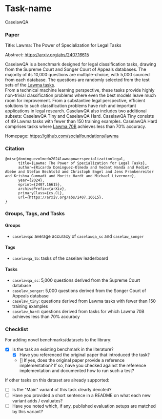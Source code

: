 # Task-name

CaselawQA

### Paper

Title: Lawma: The Power of Specialization for Legal Tasks

Abstract: https://arxiv.org/abs/2407.16615

CaselawQA is a benchmark designed for legal classification tasks, drawing from the Supreme Court and Songer Court of Appeals databases.
The majority of its 10,000 questions are multiple-choice, with 5,000 sourced from each database. 
The questions are randomly selected from the test sets of the [Lawma tasks](https://huggingface.co/datasets/ricdomolm/lawma-tasks).\
From a technical machine learning perspective, these tasks provide highly non-trivial classification problems where even the best models leave much room for improvement. 
From a substantive legal perspective, efficient solutions to such classification problems have rich and important applications in legal research.
CaselawQA also includes two additional subsets: CaselawQA Tiny and CaselawQA Hard. 
CaselawQA Tiny consists of 49 Lawma tasks with fewer than 150 training examples. 
CaselawQA Hard comprises tasks where [Lawma 70B](https://huggingface.co/ricdomolm/lawma-70b) achieves less than 70% accuracy.

Homepage: https://github.com/socialfoundations/lawma


### Citation

```
@misc{dominguezolmedo2024lawmapowerspecializationlegal,
      title={Lawma: The Power of Specialization for Legal Tasks}, 
      author={Ricardo Dominguez-Olmedo and Vedant Nanda and Rediet Abebe and Stefan Bechtold and Christoph Engel and Jens Frankenreiter and Krishna Gummadi and Moritz Hardt and Michael Livermore},
      year={2024},
      eprint={2407.16615},
      archivePrefix={arXiv},
      primaryClass={cs.CL},
      url={https://arxiv.org/abs/2407.16615}, 
}
```

### Groups, Tags, and Tasks

#### Groups

* `caselawqa`: average accuracy of `caselawqa_sc` and `caselaw_songer`

#### Tags

* `caselawqa_lb`: tasks of the caselaw leaderboard

#### Tasks

* `caselawqa_sc`: 5,000 questions derived from the Supreme Court database
* `caselaw_songer`: 5,000 questions derived from the Songer Court of Appeals database
* `caselaw_tiny`: questions derived from Lawma tasks with fewer than 150 training examples
* `caselaw_hard`: questions derived from tasks for which Lawma 70B achieves less than 70% accuracy

### Checklist

For adding novel benchmarks/datasets to the library:
* [x] Is the task an existing benchmark in the literature?
  * [x] Have you referenced the original paper that introduced the task?
  * [] If yes, does the original paper provide a reference implementation? If so, have you checked against the reference implementation and documented how to run such a test?


If other tasks on this dataset are already supported:
* [ ] Is the "Main" variant of this task clearly denoted?
* [ ] Have you provided a short sentence in a README on what each new variant adds / evaluates?
* [ ] Have you noted which, if any, published evaluation setups are matched by this variant?
